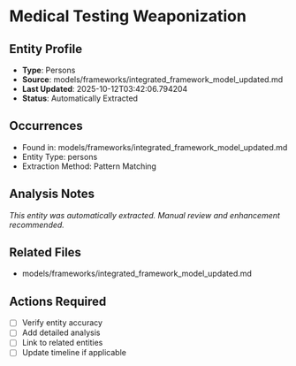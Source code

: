 # Medical Testing Weaponization

## Entity Profile
- **Type**: Persons
- **Source**: models/frameworks/integrated_framework_model_updated.md
- **Last Updated**: 2025-10-12T03:42:06.794204
- **Status**: Automatically Extracted

## Occurrences
- Found in: models/frameworks/integrated_framework_model_updated.md
- Entity Type: persons
- Extraction Method: Pattern Matching

## Analysis Notes
*This entity was automatically extracted. Manual review and enhancement recommended.*

## Related Files
- models/frameworks/integrated_framework_model_updated.md

## Actions Required
- [ ] Verify entity accuracy
- [ ] Add detailed analysis
- [ ] Link to related entities
- [ ] Update timeline if applicable
